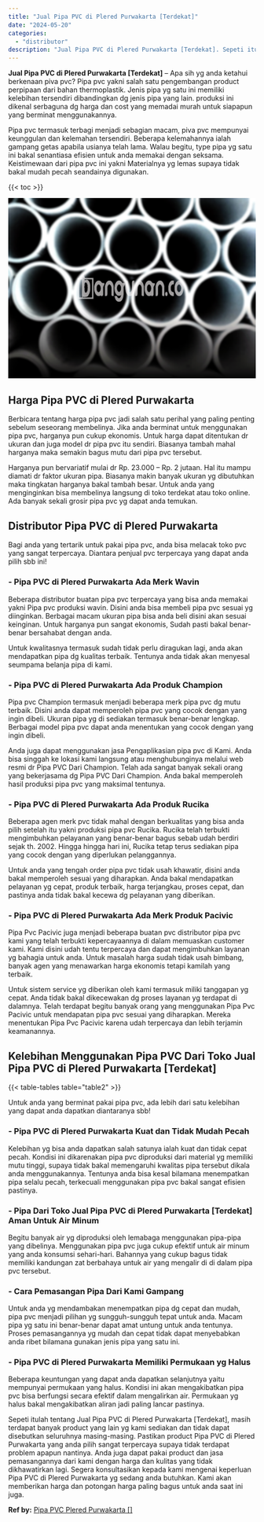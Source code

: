 ```yaml
---
title: "Jual Pipa PVC di Plered Purwakarta [Terdekat]"
date: "2024-05-20"
categories: 
  - "distributor"
description: "Jual Pipa PVC di Plered Purwakarta [Terdekat]. Sepeti itulah tentang Jual Pipa PVC di Plered Purwakarta [Terdekat], masih terdapat banyak product yang lain..."
---
```


**Jual Pipa PVC di Plered Purwakarta \[Terdekat\]** – Apa sih yg anda ketahui berkenaan piva pvc? Pipa pvc yakni salah satu pengembangan product perpipaan dari bahan thermoplastik. Jenis pipa yg satu ini memiliki kelebihan tersendiri dibandingkan dg jenis pipa yang lain. produksi ini dikenal serbaguna dg harga dan cost yang memadai murah untuk siapapun yang berminat menggunakannya.

Pipa pvc termasuk terbagi menjadi sebagian macam, piva pvc mempunyai keunggulan dan kelemahan tersendiri. Beberapa kelemahannya ialah gampang getas apabila usianya telah lama. Walau begitu, type pipa yg satu ini bakal senantiasa efisien untuk anda memakai dengan seksama. Keistimewaan dari pipa pvc ini yakni Materialnya yg lemas supaya tidak bakal mudah pecah seandainya digunakan.

{{< toc >}}

![Jual Pipa PVC di Plered Purwakarta [Terdekat]](/images/jaul-pipa-pvc-28.png)

## Harga Pipa PVC di Plered Purwakarta

Berbicara tentang harga pipa pvc jadi salah satu perihal yang paling penting sebelum seseorang membelinya. Jika anda berminat untuk menggunakan pipa pvc, harganya pun cukup ekonomis. Untuk harga dapat ditentukan dr ukuran dan juga model dr pipa pvc itu sendiri. Biasanya tambah mahal harganya maka semakin bagus mutu dari pipa pvc tersebut.

Harganya pun bervariatif mulai dr Rp. 23.000 – Rp. 2 jutaan. Hal itu mampu diamati dr faktor ukuran pipa. Biasanya makin banyak ukuran yg dibutuhkan maka tingkatan harganya bakal tambah besar. Untuk anda yang menginginkan bisa membelinya langsung di toko terdekat atau toko online. Ada banyak sekali grosir pipa pvc yg dapat anda temukan.

## Distributor Pipa PVC di Plered Purwakarta

Bagi anda yang tertarik untuk pakai pipa pvc, anda bisa melacak toko pvc yang sangat terpercaya. Diantara penjual pvc terpercaya yang dapat anda pilih sbb ini!

### \- Pipa PVC di Plered Purwakarta Ada Merk Wavin

Beberapa distributor buatan pipa pvc terpercaya yang bisa anda memakai yakni Pipa pvc produksi wavin. Disini anda bisa membeli pipa pvc sesuai yg diinginkan. Berbagai macam ukuran pipa bisa anda beli disini akan sesuai keinginan. Untuk harganya pun sangat ekonomis, Sudah pasti bakal benar-benar bersahabat dengan anda.

Untuk kwalitasnya termasuk sudah tidak perlu diragukan lagi, anda akan mendapatkan pipa dg kualitas terbaik. Tentunya anda tidak akan menyesal seumpama belanja pipa di kami.

### \- Pipa PVC di Plered Purwakarta Ada Produk Champion

Pipa pvc Champion termasuk menjadi beberapa merk pipa pvc dg mutu terbaik. Disini anda dapat memperoleh pipa pvc yang cocok dengan yang ingin dibeli. Ukuran pipa yg di sediakan termasuk benar-benar lengkap. Berbagai model pipa pvc dapat anda menentukan yang cocok dengan yang ingin dibeli.

Anda juga dapat menggunakan jasa Pengaplikasian pipa pvc di Kami. Anda bisa singgah ke lokasi kami langsung atau menghubunginya melalui web resmi dr Pipa PVC Dari Champion. Telah ada sangat banyak sekali orang yang bekerjasama dg Pipa PVC Dari Champion. Anda bakal memperoleh hasil produksi pipa pvc yang maksimal tentunya.

### \- Pipa PVC di Plered Purwakarta Ada Produk Rucika

Beberapa agen merk pvc tidak mahal dengan berkualitas yang bisa anda pilih setelah itu yakni produksi pipa pvc Rucika. Rucika telah terbukti mengimbuhkan pelayanan yang benar-benar bagus sebab udah berdiri sejak th. 2002. Hingga hingga hari ini, Rucika tetap terus sediakan pipa yang cocok dengan yang diperlukan pelanggannya.

Untuk anda yang tengah order pipa pvc tidak usah khawatir, disini anda bakal memperoleh sesuai yang diharapkan. Anda bakal mendapatkan pelayanan yg cepat, produk terbaik, harga terjangkau, proses cepat, dan pastinya anda tidak bakal kecewa dg pelayanan yang diberikan.

### \- Pipa PVC di Plered Purwakarta Ada Merk Produk Pacivic

Pipa Pvc Pacivic juga menjadi beberapa buatan pvc distributor pipa pvc kami yang telah terbukti kepercayaannya di dalam memuaskan customer kami. Kami disini udah tentu terpercaya dan dapat mengimbuhkan layanan yg bahagia untuk anda. Untuk masalah harga sudah tidak usah bimbang, banyak agen yang menawarkan harga ekonomis tetapi kamilah yang terbaik.

Untuk sistem service yg diberikan oleh kami termasuk miliki tanggapan yg cepat. Anda tidak bakal dikecewakan dg proses layanan yg terdapat di dalamnya. Telah terdapat begitu banyak orang yang menggunakan Pipa Pvc Pacivic untuk mendapatan pipa pvc sesuai yang diharapkan. Mereka menentukan Pipa Pvc Pacivic karena udah terpercaya dan lebih terjamin keamanannya.

## Kelebihan Menggunakan Pipa PVC Dari Toko Jual Pipa PVC di Plered Purwakarta \[Terdekat\]

{{< table-tables table="table2" >}}

Untuk anda yang berminat pakai pipa pvc, ada lebih dari satu kelebihan yang dapat anda dapatkan diantaranya sbb!

### \- Pipa PVC di Plered Purwakarta Kuat dan Tidak Mudah Pecah

Kelebihan yg bisa anda dapatkan salah satunya ialah kuat dan tidak cepat pecah. Kondisi ini dikarenakan pipa pvc diproduksi dari material yg memiliki mutu tinggi, supaya tidak bakal memengaruhi kwalitas pipa tersebut dikala anda menggunakannya. Tentunya anda bisa kesal bilamana menempatkan pipa selalu pecah, terkecuali menggunakan pipa pvc bakal sangat efisien pastinya.

### \- Pipa Dari Toko Jual Pipa PVC di Plered Purwakarta \[Terdekat\] Aman Untuk Air Minum

Begitu banyak air yg diproduksi oleh lemabaga menggunakan pipa-pipa yang dibelinya. Menggunakan pipa pvc juga cukup efektif untuk air minum yang anda konsumsi sehari-hari. Bahannya yang cukup bagus tidak memiliki kandungan zat berbahaya untuk air yang mengalir di di dalam pipa pvc tersebut.

### \- Cara Pemasangan Pipa Dari Kami Gampang

Untuk anda yg mendambakan menempatkan pipa dg cepat dan mudah, pipa pvc menjadi pilihan yg sungguh-sungguh tepat untuk anda. Macam pipa yg satu ini benar-benar dapat amat untung untuk anda tentunya. Proses pemasangannya yg mudah dan cepat tidak dapat menyebabkan anda ribet bilamana gunakan jenis pipa yang satu ini.

### \- Pipa PVC di Plered Purwakarta Memiliki Permukaan yg Halus

Beberapa keuntungan yang dapat anda dapatkan selanjutnya yaitu mempunyai permukaan yang halus. Kondisi ini akan mengakibatkan pipa pvc bisa berfungsi secara efektif dalam mengalirkan air. Permukaan yg halus bakal mengakibatkan aliran jadi paling lancar pastinya.

Sepeti itulah tentang Jual Pipa PVC di Plered Purwakarta \[Terdekat\], masih terdapat banyak product yang lain yg kami sediakan dan tidak dapat disebutkan seluruhnya masing-masing. Pastikan product Pipa PVC di Plered Purwakarta yang anda pilih sangat terpercaya supaya tidak terdapat problem apapun nantinya. Anda juga dapat pakai product dan jasa pemasangannya dari kami dengan harga dan kulitas yang tidak dikhawatirkan lagi. Segera konsultasikan kepada kami mengenai keperluan Pipa PVC di Plered Purwakarta yg sedang anda butuhkan. Kami akan memberikan harga dan potongan harga paling bagus untuk anda saat ini juga.

**Ref by:** [Pipa PVC Plered Purwakarta []](https://id.wikipedia.org/wiki/Pipa)
